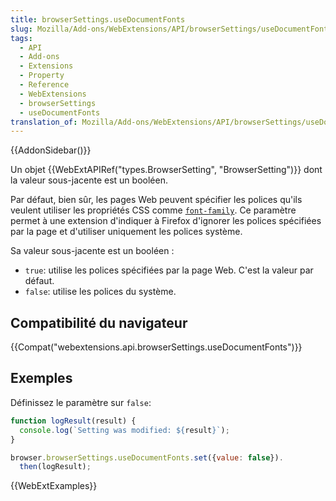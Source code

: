```yaml
---
title: browserSettings.useDocumentFonts
slug: Mozilla/Add-ons/WebExtensions/API/browserSettings/useDocumentFonts
tags:
  - API
  - Add-ons
  - Extensions
  - Property
  - Reference
  - WebExtensions
  - browserSettings
  - useDocumentFonts
translation_of: Mozilla/Add-ons/WebExtensions/API/browserSettings/useDocumentFonts
---
```

{{AddonSidebar()}}

Un objet {{WebExtAPIRef("types.BrowserSetting", "BrowserSetting")}} dont la valeur sous-jacente est un booléen.

Par défaut, bien sûr, les pages Web peuvent spécifier les polices qu'ils veulent utiliser les propriétés CSS comme [`font-family`](/fr/docs/Web/CSS/font-family). Ce paramètre permet à une extension d'indiquer à Firefox d'ignorer les polices spécifiées par la page et d'utiliser uniquement les polices système.

Sa valeur sous-jacente est un booléen :

- `true`: utilise les polices spécifiées par la page Web. C'est la valeur par défaut.
- `false`:  utilise les polices du système.

## Compatibilité du navigateur

{{Compat("webextensions.api.browserSettings.useDocumentFonts")}}

## Exemples

Définissez le paramètre sur `false`:

```js
function logResult(result) {
  console.log(`Setting was modified: ${result}`);
}

browser.browserSettings.useDocumentFonts.set({value: false}).
  then(logResult);
```

{{WebExtExamples}}
